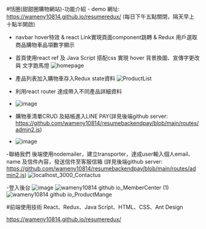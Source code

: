 #恬圈(甜甜圈購物網站)-功能介紹 - demo 網址: https://wameny10814.github.io/resumeredux/  (每日下午五點關閉，隔天早上十點半開啟)
 - navbar hover特效 & react Link實現頁面component跳轉 & Redux 用戶選取商品購物車品項數字顯示
 - 首頁使用react ref 及 Java Script 搭配css 實現 hover 背景換圖、宣傳字更改 與 文字跑馬燈
 ![homepage](https://user-images.githubusercontent.com/104507463/230573962-43af7e14-aca4-4a4c-a9ab-c6d91ce05a97.png)

 - 產品列表加入購物車存入Redux state資料
 ![ProductList](https://user-images.githubusercontent.com/104507463/230574240-d9d93b6d-b373-484b-a9c3-219b955a21db.png)
 - 利用react router 達成帶入不同產品詳細資料
 - ![image](https://github.com/user-attachments/assets/bf9e803a-3cee-4dfb-b9fa-9df2b6510ebb)
 
  - 購物車清單CRUD 及結帳進入LINE PAY(詳見後端github server: https://github.com/wameny10814/resumebackendpay/blob/main/routes/admin2.js)

  - ![image](https://github.com/user-attachments/assets/a440df85-b3d4-43c0-aae2-64155d260a8d)

 -聯絡我們 後端使用nodemailer，建立transporter，達成user輸入個人email、name 及信件內容，發送信件至客服信箱 (詳見後端github server: https://github.com/wameny10814/resumebackendpay/blob/main/routes/admin2.js)
 ![localhost_3000_Contactus](https://user-images.githubusercontent.com/104507463/231121067-e5561eea-07a6-417b-9bfd-34c4080c6158.png)

-登入後台
![image](https://github.com/user-attachments/assets/99003084-eeb0-4c01-8548-3cf6b25d6afe)
![wameny10814 github io_MemberCenter (1)](https://github.com/user-attachments/assets/0258f332-6e0a-4a79-8adc-56ead9ed99bf)
![wameny10814 github io_ProductMange](https://github.com/user-attachments/assets/5c1c22e1-3154-4fea-adb6-638bc0003f5b)




 



#前端使用技術
React、Redux、Java Script、HTML、CSS、Ant Design

https://wameny10814.github.io/resumeredux/

